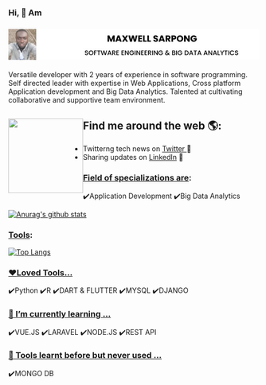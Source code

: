 ### Hi, 👋 Am

### <img src="https://raw.githubusercontent.com/maxwellsarpong/maxwellsarpong/master/sarp.jpg" alt="banner that says Maxwell Sarpong - software engineer">
Versatile developer with 2 years of experience in software programming. Self directed leader with expertise in Web Applications, Cross platform Application development and Big Data Analytics. Talented at cultivating collaborative and supportive team environment.

## Find me around the web 🌎: <img align="left" width="150" height="150" src="https://github.com/M0nica/M0nica/blob/main/octomonica/m0nica-octocat-rotating.gif?raw=true">
- Twitterng tech news on <a href="https://twitter.com/max_quophi"> Twitter </a>:penguin:
- Sharing updates on <a href="https://www.linkedin.com/in/maxwell-sarpong-8807a7158/">LinkedIn</a> 💼

### <u>Field of specializations are</u>:
:heavy_check_mark:Application Development 
:heavy_check_mark:Big Data Analytics

[![Anurag's github stats](https://github-readme-stats.vercel.app/api?username=maxwellsarpong&hide=contribs,prs&show_icons=true&theme=radical)](https://github.com/anuraghazra/github-readme-stats)

### <u>Tools</u>:
[![Top Langs](https://github-readme-stats.vercel.app/api/top-langs/?username=maxwellsarpong)](https://github.com/anuraghazra/github-readme-stats)

### <u>:heart:Loved Tools...</u>
:heavy_check_mark:Python
:heavy_check_mark:R
:heavy_check_mark:DART & FLUTTER
:heavy_check_mark:MYSQL
:heavy_check_mark:DJANGO

### <u>🌱 I’m currently learning ...</u>
:heavy_check_mark:VUE.JS
:heavy_check_mark:LARAVEL
:heavy_check_mark:NODE.JS
:heavy_check_mark:REST API

### <u>🤔 Tools learnt before but never used  ...</u>
:heavy_check_mark:MONGO DB
	

<!--
**maxwellsarpong/maxwellsarpong** is a ✨ _special_ ✨ repository because its `README.md` (this file) appears on your GitHub profile.

Here are some ideas to get you started:

- 🔭 I’m currently working on ...
- 🌱 I’m currently learning ...
- 👯 I’m looking to collaborate on ...
- 🤔 I’m looking for help with ...
- 💬 Ask me about ...
- 📫 How to reach me: ...
- 😄 Pronouns: ...
- ⚡ Fun fact: ...
-->
